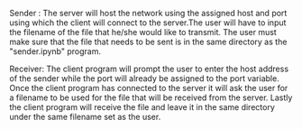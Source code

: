 
Sender : The server will host the network using the assigned host and port using which the client will connect to the server.The user will have to input the filename of the file that he/she would like to transmit. The user must make sure that the file that needs to be sent is in the same directory as the "sender.ipynb" program.

Receiver: The client program will prompt the user to enter the host address of the sender while the port will already be assigned to the port variable. Once the client program has connected to the server it will ask the user for a filename to be used for the file that will be received from the server. Lastly the client program will receive the file and leave it in the same directory under the same filename set as the user.